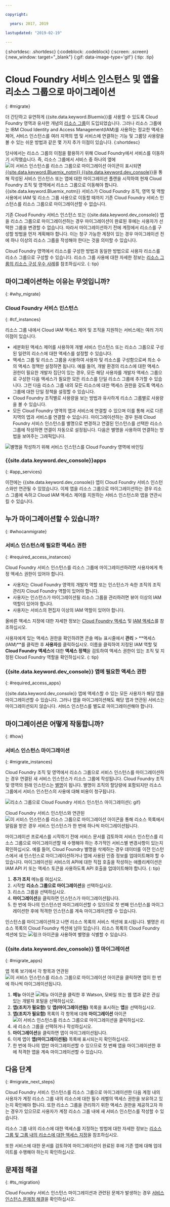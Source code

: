```yaml
---

copyright:

  years: 2017, 2019

lastupdated: "2019-02-19"

---
```


{:shortdesc: .shortdesc}
{:codeblock: .codeblock}
{:screen: .screen}
{:new_window: target="_blank"}
{:gif: data-image-type='gif'}
{:tip: .tip}

# Cloud Foundry 서비스 인스턴스 및 앱을 리소스 그룹으로 마이그레이션
{: #migrate}

더 간단하고 유연하게 {{site.data.keyword.Bluemix}}를 사용할 수 있도록 Cloud Foundry 영역과 유사한 개념의 [리소스 그룹](/docs/resources?topic=resources-rgs)이 도입되었습니다. 그러나 리소스 그룹에는 IBM Cloud Identity and Access Management(IAM)를 사용하는 정교한 액세스 제어, 서비스 인스턴스를 여러 지역의 앱 및 서비스에 연결하는 기능 및 그룹당 사용량을 볼 수 있는 쉬운 방법과 같은 몇 가지 추가 이점이 있습니다.
{:shortdesc}

당사에서는 리소스 그룹의 이점을 활용하기 위해 Cloud Foundry에서 서비스를 이동하기 시작했습니다. 즉, 리소스 그룹에서 서비스 중 하나의 옆에 ![이 서비스 인스턴스를 리소스 그룹으로 마이그레이션](images/migrate.svg "이 서비스 인스턴스를 리소스 그룹으로 마이그레이션") 아이콘이 표시되면 [{{site.data.keyword.Bluemix_notm}} {{site.data.keyword.dev_console}}](https://cloud.ibm.com/developer/appservice/dashboard)을 통해 작성된 서비스 인스턴스 또는 앱에 대한 마이그레이션 플랜을 시작하여 현재 Cloud Foundry 조직 및 영역에서 리소스 그룹으로 이동해야 합니다. {{site.data.keyword.Bluemix_notm}} 서비스가 Cloud Foundry 조직, 영역 및 역할 사용에서 IAM 및 리소스 그룹 사용으로 이동할 때까지 기존 Cloud Foundry 서비스 인스턴스를 리소스 그룹으로 마이그레이션할 수 없습니다.

기존 Cloud Foundry 서비스 인스턴스 또는 {{site.data.keyword.dev_console}} 앱을 리소스 그룹으로 마이그레이션하는 경우 마이그레이션이 완료된 후에는 사용자가 선택한 그룹을 변경할 수 없습니다. 따라서 마이그레이션하기 전에 계정에서 리소스를 구성할 방법을 먼저 계획해야 합니다. 이는 청구 가능한 계정이 있는 경우 마이그레이션 전에 하나 이상의 리소스 그룹을 작성해야 한다는 것을 의미할 수 있습니다.

Cloud Foundry 영역에서 리소스를 구성한 방법과 동일한 방법으로 사용자 리소스를 리소스 그룹으로 구성할 수 있습니다. 리소스 그룹 사용에 대한 자세한 정보는 [리소스 그룹의 리소스 구성 우수 사례](/docs/resources?topic=resources-bp_resourcegroups)를 참조하십시오.
{: tip}


## 마이그레이션하는 이유는 무엇입니까?
{: #why_migrate}

### Cloud Foundry 서비스 인스턴스
{: #cf_instances}

리소스 그룹 내에서 Cloud IAM 액세스 제어 및 조직을 지원하는 서비스에는 여러 가지 이점이 있습니다.

* 세분화된 액세스 제어를 사용하여 개별 서비스 인스턴스 또는 리소스 그룹으로 구성된 일련의 리소스에 대한 액세스를 설정할 수 있습니다.
* 액세스 그룹 및 리소스 그룹을 사용하여 사용자 및 리소스를 구성함으로써 최소 수의 액세스 정책만 설정하면 됩니다. 예를 들어, 개발 환경의 리소스에 대한 액세스 권한이 필요한 개발자 집단이 있는 경우, 모든 해당 사용자를 개발자 액세스 그룹으로 구성한 다음 액세스가 필요한 모든 리소스를 단일 리소스 그룹에 추가할 수 있습니다. 그런 다음 리소스 그룹 내의 모든 리소스에 대한 액세스 권한을 갖도록 액세스 그룹에 대한 단일 정책을 설정할 수 있습니다.
* Cloud Foundry 조직별로 사용량을 보는 방법과 유사하게 리소스 그룹별로 사용량을 볼 수 있습니다.
* 모든 Cloud Foundry 영역의 앱과 서비스에 연결할 수 있으며 이를 통해 서로 다른 지역의 앱과 서비스를 연결할 수 있습니다. 마이그레이션하는 경우 원래 Cloud Foundry 서비스 인스턴스를 별명으로 변경하고 연결된 인스턴스를 선택한 리소스 그룹에 작성하면 연결이 자동으로 설정됩니다. 다음은 별명을 사용하여 연결하는 방법을 보여주는 그래픽입니다.

![별명을 작성하기 위해 서비스 인스턴스를 Cloud Foundry 영역에 바인딩](images/alias.svg "별명을 작성하기 위해 서비스 인스턴스를 Cloud Foundry 영역에 바인딩")

### {{site.data.keyword.dev_console}}apps

{: #app_services}

이전에는 {{site.data.keyword.dev_console}} 앱이 Cloud Foundry 서비스 인스턴스와만 연관될 수 있었습니다. 이제 앱을 리소스 그룹으로 마이그레이션하는 경우 리소스 그룹에 속하고 Cloud IAM 액세스 제어를 지원하는 서비스 인스턴스와 앱을 연관시킬 수 있습니다.

## 누가 마이그레이션할 수 있습니까?
{: #whocanmigrate}

### 서비스 인스턴스에 필요한 액세스 권한
{: #required_access_instances}

Cloud Foundry 서비스 인스턴스를 리소스 그룹에 마이그레이션하려면 사용자에게 특정 액세스 권한이 있어야 합니다.

* 사용자는 Cloud Foundry 영역의 개발자 역할 또는 인스턴스가 속한 조직의 조직 관리자 Cloud Foundry 역할이 있어야 합니다.
* 사용자는 인스턴스가 마이그레이션될 리소스 그룹을 관리하려면 뷰어 이상의 IAM 역할이 있어야 합니다.
* 사용자는 서비스의 편집자 이상의 IAM 역할이 있어야 합니다.

올바른 액세스 지정에 대한 자세한 정보는 [Cloud Foundry 액세스](/docs/iam?topic=iam-cfaccess) 및 [IAM 액세스](/docs/iam?topic=iam-userroles#platformrolestable1)를 참조하십시오.

사용자에게 있는 액세스 권한을 확인하려면 콘솔 메뉴 표시줄에서 **관리** &gt; **액세스(IAM)**를 클릭한 후 **사용자**를 클릭하십시오. 이름을 클릭하여 지정된 IAM 역할 및 **Cloud Foundry 액세스**에 대한 **액세스 정책**을 검토하여 액세스 권한이 있는 조직 및 지정된 Cloud Foundry 역할을 확인하십시오.
{: tip}

### {{site.data.keyword.dev_console}} 앱에 필요한 액세스 권한
{: #required_access_apps}

{{site.data.keyword.dev_console}} 앱에 액세스할 수 있는 모든 사용자가 해당 앱을 마이그레이션할 수 있습니다. 그러나 앱을 마이그레이션해도 해당 앱과 연관된 서비스는 마이그레이션되지 않습니다. 서비스 인스턴스를 별도로 마이그레이션해야 합니다.

## 마이그레이션은 어떻게 작동합니까?
{: #how}

### 서비스 인스턴스 마이그레이션
{: #migrate_instances}

Cloud Foundry 조직 및 영역에서 리소스 그룹으로 서비스 인스턴스를 마이그레이션하는 경우 연결된 새 서비스 인스턴스가 리소스 그룹에 작성됩니다. Cloud Foundry 조직 및 영역의 원래 인스턴스는 [별명](/docs/resources?topic=resources-connect_app#what_is_alias)이 됩니다. 별명이 조직의 할당량에 포함되지만 리소스 그룹에서 서비스 인스턴스의 사용에 대해 비용이 청구됩니다.

![리소스 그룹으로 Cloud Foundry 서비스 인스턴스 마이그레이션](images/migration.gif){: gif}

Cloud Foundry 서비스 인스턴스와 연관된 ![이 서비스 인스턴스를 리소스 그룹으로 마이그레이션](images/migrate.svg "이 서비스 인스턴스를 리소스 그룹으로 마이그레이션") 아이콘을 통해 리소스 목록에서 알림을 받은 경우 서비스 인스턴스가 한 번에 하나씩 마이그레이션됩니다.

마이그레이션 프로세스를 시작하기 전에 서비스 문서를 검토하여 서비스 인스턴스를 리소스 그룹으로 마이그레이션할 때 수행해야 하는 추가적인 서비스별 변경사항이 있는지 확인하십시오. 예를 들어, Cloud Foundry 별명을 삭제하는 경우 데이터를 이전 인스턴스에서 새 인스턴스로 마이그레이션하거나 앱에 사용된 인증 정보를 업데이트해야 할 수 있습니다. 마이그레이션된 서비스의 API에 대한 직접 호출을 작성하는 애플리케이션은 IAM API 키 또는 액세스 토큰을 사용하도록 API 호출을 업데이트해야 합니다.
{: tip}

1. **추가 조치** 메뉴를 여십시오.
2. 시작할 **리소스 그룹으로 마이그레이션**을 선택하십시오.
3. 리소스 그룹을 선택하십시오.
4. **마이그레이션**을 클릭하면 인스턴스가 마이그레이션됩니다.
5. 한 번에 하나의 인스턴스만 마이그레이션할 수 있으므로 첫 번째 인스턴스를 마이그레이션한 후에 적격한 인스턴스를 계속 마이그레이션할 수 있습니다.

인스턴스를 마이그레이션하고 나면 리소스 목록의 서비스 섹션에 표시됩니다. 별명은 리소스 목록의 Cloud Foundry 섹션에 남아 있습니다. 리소스 목록의 Cloud Foundry 섹션에 있는 ![링크 아이콘](images/link.svg "별명을 표시하는 링크 아이콘")을 사용하여 별명을 식별할 수 있습니다.

### {{site.data.keyword.dev_console}} 앱 마이그레이션
{: #migrate_apps}

앱 목록 보기에서 각 항목과 연관된 ![이 서비스 인스턴스를 리소스 그룹으로 마이그레이션](images/migrate.svg "이 서비스 인스턴스를 리소스 그룹으로 마이그레이션") 아이콘을 클릭하면 앱이 한 번에 하나씩 마이그레이션됩니다.

1. **메뉴** 아이콘 ![메뉴 아이콘](../icons/icon_hamburger.svg)을 클릭한 후 Watson, 모바일 또는 웹 앱과 같은 관심 있는 개발자 포털을 선택하십시오.
2. **앱(조치가 필요함)** 및 **앱(마이그레이션됨)** 목록을 표시하는 **앱**을 선택하십시오.
3. **앱(조치가 필요함)** 목록의 각 항목에 대해 **마이그레이션** 아이콘 ![이 서비스 인스턴스를 리소스 그룹으로 마이그레이션](images/migrate.svg "이 서비스 인스턴스를 리소스 그룹으로 마이그레이션")을 클릭하십시오.
4. 새 리소스 그룹을 선택하거나 작성하십시오.
5. **마이그레이션**을 클릭하면 앱이 마이그레이션됩니다.
6. 이제 앱이 **앱(마이그레이션됨)** 목록에 표시되는지 확인하십시오.
7. 한 번에 하나의 앱만 마이그레이션할 수 있으므로 첫 번째 앱을 마이그레이션한 후에 적격한 앱을 계속 마이그레이션할 수 있습니다.


## 다음 단계
{: #migrate_next_steps}

Cloud Foundry 서비스 인스턴스를 리소스 그룹으로 마이그레이션한 다음 계정 내의 사용자가 계정 리소스 그룹 내의 리소스에 대한 필수 레벨의 액세스 권한을 보유하고 있는지 확인해야 합니다. 또한 리소스 그룹을 관리하기 위한 액세스 권한을 제공하고자 하는 경우가 있으므로 사용자가 계정 리소스 그룹 내에 새 서비스 인스턴스를 작성할 수 있습니다.

리소스 그룹 내의 리소스에 대한 액세스를 지정하는 방법에 대한 자세한 정보는 [리소스 그룹 및 그룹 내의 리소스에 대한 액세스 지정](/docs/resources?topic=resources-bp_resourcegroups#assigning_access_rgs)을 참조하십시오.

또한 서비스에 대한 문서를 검토하여 마이그레이션이 완료된 후에 기존 앱에 대해 업데이트를 수행해야 하는지 확인하십시오.


## 문제점 해결
{: #ts_migration}

Cloud Foundry 서비스 인스턴스 마이그레이션과 관련된 문제가 발생하는 경우 [서비스 인스턴스 문제점 해결](/docs/resources?topic=resources-services)을 확인하십시오.
